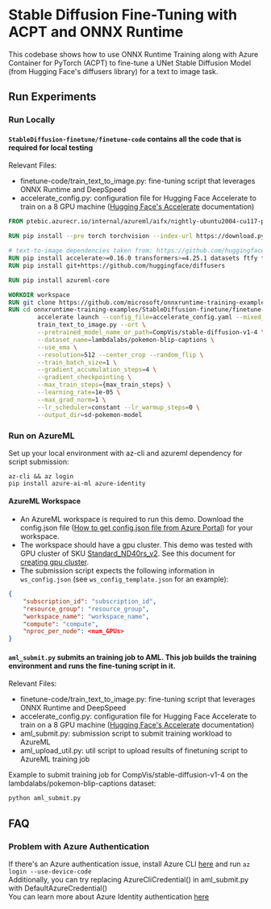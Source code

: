 # Stable Diffusion Fine-Tuning with ACPT and ONNX Runtime

This codebase shows how to use ONNX Runtime Training along with Azure Container for PyTorch (ACPT) to fine-tune a UNet Stable Diffusion Model (from Hugging Face's diffusers library) for a text to image task.

## Run Experiments

### Run Locally
#### `StableDiffusion-finetune/finetune-code` contains all the code that is required for local testing
Relevant Files:
- finetune-code/train_text_to_image.py: fine-tuning script that leverages ONNX Runtime and DeepSpeed
- accelerate_config.py: configuration file for Hugging Face Accelerate to train on a 8 GPU machine ([Hugging Face's Accelerate](https://huggingface.co/docs/accelerate/main/en/basic_tutorials/launch) documentation)

```Dockerfile
FROM ptebic.azurecr.io/internal/azureml/aifx/nightly-ubuntu2004-cu117-py38-torch210dev:latest

RUN pip install --pre torch torchvision --index-url https://download.pytorch.org/whl/nightly/cu118

# text-to-image dependencies taken from: https://github.com/huggingface/diffusers/blob/main/examples/text_to_image/requirements.txt
RUN pip install accelerate>=0.16.0 transformers>=4.25.1 datasets ftfy tensorboard Jinja2
RUN pip install git+https://github.com/huggingface/diffusers

RUN pip install azureml-core

WORKDIR workspace
RUN git clone https://github.com/microsoft/onnxruntime-training-examples.git
RUN cd onnxruntime-training-examples/StableDiffusion-finetune/finetune-code && \
        accelerate launch --config_file=accelerate_config.yaml --mixed_precision=fp16 \
        train_text_to_image.py --ort \
        --pretrained_model_name_or_path=CompVis/stable-diffusion-v1-4 \
        --dataset_name=lambdalabs/pokemon-blip-captions \
        --use_ema \
        --resolution=512 --center_crop --random_flip \
        --train_batch_size=1 \
        --gradient_accumulation_steps=4 \
        --gradient_checkpointing \
        --max_train_steps={max_train_steps} \
        --learning_rate=1e-05 \
        --max_grad_norm=1 \
        --lr_scheduler=constant --lr_warmup_steps=0 \
        --output_dir=sd-pokemon-model
```

### Run on AzureML
Set up your local environment with az-cli and azureml dependency for script submission:

```
az-cli && az login
pip install azure-ai-ml azure-identity
```

#### AzureML Workspace
- An AzureML workspace is required to run this demo. Download the config.json file ([How to get config.json file from Azure Portal](https://docs.microsoft.com/en-us/azure/machine-learning/how-to-configure-environment#workspace)) for your workspace.
- The workspace should have a gpu cluster. This demo was tested with GPU cluster of SKU [Standard_ND40rs_v2](https://docs.microsoft.com/en-us/azure/virtual-machines/ndv2-series). See this document for [creating gpu cluster](https://docs.microsoft.com/en-us/azure/machine-learning/how-to-create-attach-compute-cluster?tabs=python).
- The submission script expects the following information in `ws_config.json` (see `ws_config_template.json` for an example):
```json
{
    "subscription_id": "subscription_id",
    "resource_group": "resource_group",
    "workspace_name": "workspace_name",
    "compute": "compute",
    "nproc_per_node": <num_GPUs>
}  
```

#### `aml_submit.py` submits an training job to AML. This job builds the training environment and runs the fine-tuning script in it.
Relevant Files:
- finetune-code/train_text_to_image.py: fine-tuning script that leverages ONNX Runtime and DeepSpeed
- accelerate_config.py: configuration file for Hugging Face Accelerate to train on a 8 GPU machine ([Hugging Face's Accelerate](https://huggingface.co/docs/accelerate/main/en/basic_tutorials/launch) documentation)
- aml_submit.py: submission script to submit training workload to AzureML
- aml_upload_util.py: util script to upload results of finetuning script to AzureML training job

Example to submit training job for CompVis/stable-diffusion-v1-4 on the lambdalabs/pokemon-blip-captions dataset:
```bash
python aml_submit.py
```

## FAQ
### Problem with Azure Authentication
If there's an Azure authentication issue, install Azure CLI [here](https://docs.microsoft.com/en-us/cli/azure/) and run `az login --use-device-code`
<br>Additionally, you can try replacing AzureCliCredential() in aml_submit.py with DefaultAzureCredential()
<br>You can learn more about Azure Identity authentication [here](https://learn.microsoft.com/en-us/python/api/azure-identity/azure.identity?view=azure-python)
